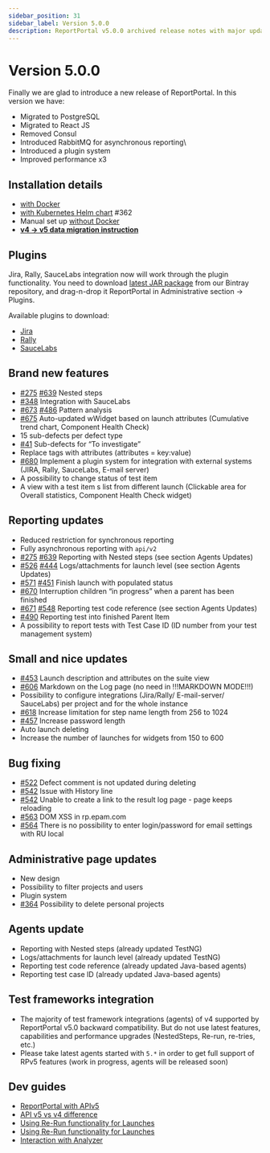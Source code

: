 ```yaml
---
sidebar_position: 31
sidebar_label: Version 5.0.0
description: ReportPortal v5.0.0 archived release notes with major updates and enhanced test automation reporting tools features.
---
```


# Version 5.0.0

Finally we are glad to introduce a new release of ReportPortal.
In this version we have:

* Migrated to PostgreSQL
* Migrated to React JS
* Removed Consul
* Introduced RabbitMQ for asynchronous reporting\
* Introduced a plugin system
* Improved performance x3

## Installation details
- [with Docker](/installation-steps/DeployWithDocker)
- [with Kubernetes Helm chart](/installation-steps/DeployWithKubernetes) #362
- Manual set up [without Docker](/installation-steps/DeployWithoutDocker)
- [**v4 -> v5 data migration instruction**](https://github.com/reportportal/reportportal/wiki/Migration-to-ReportPortal-v.5)
## Plugins
Jira, Rally, SauceLabs integration now will work through the plugin functionality. You need to download [latest JAR package](/plugins/ManagePlugins#upload-plugin) from our Bintray repository, and drag-n-drop it ReportPortal in Administrative section -> Plugins.

Available plugins to download:
- [Jira](/plugins/bug-tracking/AtlassianJiraServer)
- [Rally](/plugins/bug-tracking/Rally)
- [SauceLabs](/plugins/SauceLabs)
## Brand new features
-	[#275](https://github.com/reportportal/reportportal/issues/275) [#639](https://github.com/reportportal/reportportal/issues/639)  Nested steps
-	[#348](https://github.com/reportportal/reportportal/issues/348) Integration with SauceLabs
-	[#673](https://github.com/reportportal/reportportal/issues/673) [#486](https://github.com/reportportal/reportportal/issues/486) Pattern analysis
-	[#675](https://github.com/reportportal/reportportal/issues/675) Auto-updated wWidget based on launch attributes (Cumulative trend chart, Component Health Check)
-	15 sub-defects per defect type
-	[#41](https://github.com/reportportal/reportportal/issues/41) Sub-defects for “To investigate”
-	Replace tags with attributes (attributes = key:value)
-	[#680](https://github.com/reportportal/reportportal/issues/680) Implement a plugin system for integration with external systems (JIRA, Rally, SauceLabs, E-mail server)
-	A possibility to change status of test item
-	A view with a test item s list from different launch (Clickable area for Overall statistics, Component Health Check widget)

## Reporting updates
-	Reduced restriction for synchronous reporting
-	Fully asynchronous reporting  with `api/v2`
-	[#275](https://github.com/reportportal/reportportal/issues/275) [#639](https://github.com/reportportal/reportportal/issues/639) Reporting with Nested steps  (see section Agents Updates)
-	[#526](https://github.com/reportportal/reportportal/issues/526) [#444](https://github.com/reportportal/reportportal/issues/444) Logs/attachments for launch level  (see section Agents Updates)
-	[#571](https://github.com/reportportal/reportportal/issues/571) [#451](https://github.com/reportportal/reportportal/issues/451)  Finish launch with populated status
-	[#670](https://github.com/reportportal/reportportal/issues/670) Interruption children “in progress” when a parent has been finished
-	[#671](https://github.com/reportportal/reportportal/issues/671) [#548](https://github.com/reportportal/reportportal/issues/548) Reporting test code reference (see section Agents Updates)
-	[#490](https://github.com/reportportal/reportportal/issues/490) Reporting test into finished Parent Item
-	A possibility to report tests with Test Case ID (ID number from your test management system)

## Small and nice updates
-	[#453](https://github.com/reportportal/reportportal/issues/453)  Launch description and attributes on  the  suite view
-	[#606](https://github.com/reportportal/reportportal/issues/606) Markdown on the Log page (no need in !!!MARKDOWN MODE!!!)
-	Possibility to configure integrations (Jira/Rally/ E-mail-server/ SauceLabs) per project and for the whole instance
-	[#618](https://github.com/reportportal/reportportal/issues/618) Increase limitation for step name length from 256 to 1024
-	[#457](https://github.com/reportportal/reportportal/issues/457) Increase password length
-	Auto launch deleting
-	Increase the number of launches for widgets from 150 to 600


## Bug fixing
-	[#522](https://github.com/reportportal/reportportal/issues/522)  Defect comment is not updated during deleting
-	[#542](https://github.com/reportportal/reportportal/issues/542)  Issue with History line
-	[#542](https://github.com/reportportal/reportportal/issues/542) Unable to create a link to the result log page - page keeps reloading
-	[#563](https://github.com/reportportal/reportportal/issues/563) DOM XSS in rp.epam.com
-	[#564](https://github.com/reportportal/reportportal/issues/564) There is no possibility to enter login/password for email settings with RU local

## Administrative page updates
-	New design
-	Possibility to filter projects and users
-	Plugin system
-	[#364](https://github.com/reportportal/reportportal/issues/364)  Possibility to delete personal projects

## Agents update
-	Reporting with Nested steps (already updated TestNG)
-	Logs/attachments for launch level (already updated TestNG)
-	Reporting test code reference (already updated Java-based agents)
-	Reporting test case ID (already updated Java-based agents)

## Test frameworks integration
- The majority of test framework integrations (agents) of v4 supported by ReportPortal v5.0 backward compatibility. But do not use latest features, capabilities and performance upgrades (NestedSteps, Re-run, re-tries, etc.)
- Please take latest agents started with `5.*` in order to get full support of RPv5 features (work in progress, agents will be released soon)

## Dev guides
- [ReportPortal with APIv5](https://github.com/reportportal/documentation/blob/master/src/md/src/DevGuides/reporting.md)
- [API v5 vs v4 difference](https://github.com/reportportal/documentation/blob/master/src/md/src/DevGuides/api-differences.md)
- [Using Re-Run functionality for Launches](https://github.com/reportportal/documentation/blob/master/src/md/src/DevGuides/rerun.md)
- [Using Re-Run functionality for Launches](https://github.com/reportportal/documentation/blob/master/src/md/src/DevGuides/rerun.md)
- [Interaction with Analyzer](https://github.com/reportportal/documentation/blob/master/src/md/src/DevGuides/analyzer.md)
